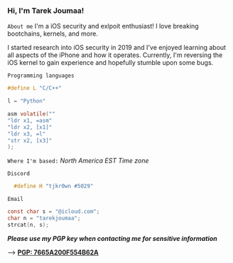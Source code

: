 ### Hi, I'm Tarek Joumaa!

```About me```
I'm a iOS security and exlpoit enthusiast! I love breaking bootchains, kernels, and more.

I started research into iOS security in 2019 and I've enjoyed learning about all aspects of the iPhone and how it operates.
Currently, I'm reversing the iOS kernel to gain experience and hopefully stumble upon some bugs.

```Programming languages```

```C
#define L "C/C++"
```

```python
l = "Python"
```

```C
asm volatile(""
"ldr x1, =asm"
"ldr x2, [x1]"
"ldr x3, =l"
"str x2, [x3]"
);
```

```Where I'm based:``` 
*North America*
*EST Time zone*

```Discord```
```C
  #define H "tjkr0wn #5029"
```

```Email```
```C
const char s = "@icloud.com";
char n = "tarekjoumaa";
strcat(n, s);
```

**_Please use my PGP key when contacting me for sensitive information_**

--> [**PGP: 7665A200F554B62A**](https://keybase.io/tjkr0wn/pgp_keys.asc)
